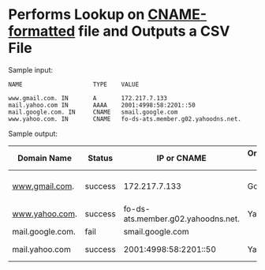 # Performs Lookup on [CNAME-formatted](https://en.wikipedia.org/wiki/CNAME_record) file and Outputs a CSV File #

Sample input:
```text
NAME                    TYPE    VALUE

www.gmail.com. IN       A       172.217.7.133
mail.yahoo.com IN       AAAA    2001:4998:58:2201::50
mail.google.com. IN     CNAME   smail.google.com
www.yahoo.com. IN       CNAME   fo-ds-ats.member.g02.yahoodns.net.
```


Sample output:

|Domain Name|Status|IP or CNAME|Organization Name|ISP|AS Number|City|State|Country|Zip Code|
|-----------|------|-----------|-----------------|---|---------|----|-----|-------|--------|
|www.gmail.com.|success|172.217.7.133|Google|Google|AS15169 Google LLC|McDonough|Georgia|United States|30253|
|www.yahoo.com.|success|fo-ds-ats.member.g02.yahoodns.net.|Yahoo|Inktomi Corporation|AS36647 Yahoo|Sunnyvale|California|United States|	
|mail.google.com.|fail|smail.google.com|						
|mail.yahoo.com|success|2001:4998:58:2201::50|Yahoo!|Yahoo!|AS26101 Yahoo!|Sunnyvale|California|United States|
